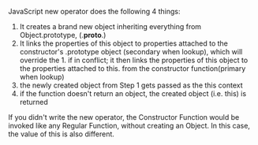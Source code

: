 JavaScript new operator
does the following 4 things:
1. It creates a brand new object inheriting everything from Object.prototype, (.__proto__.)
2. It links the properties of this object to  properties attached to the constructor's .prototype object (secondary when lookup), which will override the 1. if in conflict; it then links the properties of this object to the properties attached to this. from the constructor function(primary when lookup)
3. the newly created object from Step 1 gets passed as the this context
4. if the function doesn't return an object, the created object (i.e. this) is returned

If you didn't write the new operator, the Constructor Function would be invoked like any Regular Function, without creating an Object. In this case, the value of this is also different.